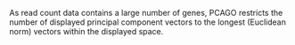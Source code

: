 As read count data contains a large number of genes, PCAGO restricts the number of displayed principal component vectors to the longest (Euclidean norm) vectors within the displayed space.

